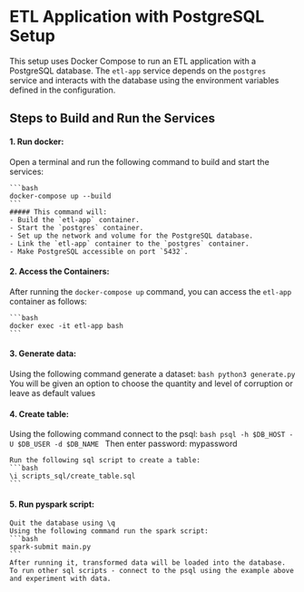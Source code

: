 # ETL Application with PostgreSQL Setup

This setup uses Docker Compose to run an ETL application with a PostgreSQL database. The `etl-app` service depends on the `postgres` service and interacts with the database using the environment variables defined in the configuration.

## Steps to Build and Run the Services

#### 1. Run docker:
Open a terminal and run the following command to build and start the services:

    ```bash
    docker-compose up --build
    ```
    ##### This command will:
    - Build the `etl-app` container.
    - Start the `postgres` container.
    - Set up the network and volume for the PostgreSQL database.
    - Link the `etl-app` container to the `postgres` container.
    - Make PostgreSQL accessible on port `5432`.


#### 2. Access the Containers:
After running the `docker-compose up` command, you can access the `etl-app` container as follows:

    ```bash
    docker exec -it etl-app bash
    ```

#### 3. Generate data:
Using the following command generate a dataset:
    ```bash
    python3 generate.py
    ```
    You will be given an option to choose the quantity and level of corruption or leave as default values


#### 4. Create table:
Using the following command connect to the psql:
    ```bash
    psql -h $DB_HOST -U $DB_USER -d $DB_NAME
    ```
    Then enter password: mypassword

    Run the following sql script to create a table:
    ```bash
    \i scripts_sql/create_table.sql
    ```

#### 5. Run pyspark script:
    Quit the database using \q
    Using the following command run the spark script:
    ```bash
    spark-submit main.py
    ```
    After running it, transformed data will be loaded into the database.
    To run other sql scripts - connect to the psql using the example above and experiment with data.